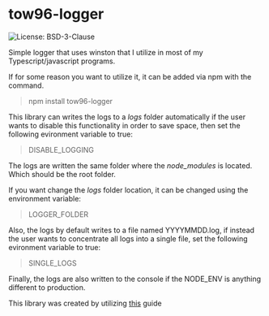 # tow96-logger

![License: BSD-3-Clause](https://img.shields.io/github/license/Tow96-boilerplate/npm-logger)

Simple logger that uses winston that I utilize in most of my Typescript/javascript
 programs.

If for some reason you want to utilize it, it can be added via npm with the command.

> npm install tow96-logger

This library can writes the logs to a *logs* folder automatically if the user wants to disable
this functionality in order to save space, then set the following evironment variable to true:

> DISABLE_LOGGING


The logs are written the same folder where the *node_modules* is located. Which should be the root 
folder. 

If you want change the *logs* folder location, it can be changed using the environment variable:

> LOGGER_FOLDER

Also, the logs by default writes to a file named YYYYMMDD.log, if instead the user wants to concentrate
all logs into a single file, set the following evironment variable to true:

> SINGLE_LOGS


Finally, the logs are also written to the console if the NODE_ENV is anything different to production.

This library was created by utilizing [this](https://itnext.io/step-by-step-building-and-publishing-an-npm-typescript-package-44fe7164964c) guide